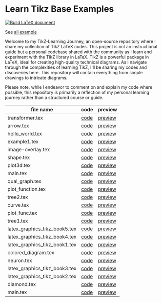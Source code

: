 # Learn Tikz Base Examples

[![Build LaTeX document](https://github.com/cauliyang/learn_tikz/actions/workflows/build.yml/badge.svg)](https://github.com/cauliyang/learn_tikz/actions/workflows/build.yml)

See [all example](https://github.com/cauliyang/learn_tikz/blob/main/gallery/main.pdf)

Welcome to my TikZ-Learning Journey, an open-source repository where I share my collection of TikZ LaTeX codes. This project is not an instructional guide but a personal codebase shared with the community as I learn and experiment with the TikZ library in LaTeX.
TikZ is a powerful package in LaTeX, ideal for creating high-quality technical diagrams. As I navigate through the complexities of learning TikZ, I'll be sharing my codes and discoveries here. This repository will contain everything from simple drawings to intricate diagrams.

Please note, while I endeavor to comment on and explain my code where possible, this repository is primarily a reflection of my personal learning journey rather than a structured course or guide.

<!-- begin table -->
|file name | code  | preview  |
|---|---|---|
|transformer.tex|[code](https://github.com/cauliyang/learn_tikz/blob/main/gallery/transformer.tex)|[preview](https://github.com/cauliyang/learn_tikz/blob/main/gallery/transformer.pdf)|
|arrow.tex|[code](https://github.com/cauliyang/learn_tikz/blob/main/gallery/arrow.tex)|[preview](https://github.com/cauliyang/learn_tikz/blob/main/gallery/arrow.pdf)|
|hello_world.tex|[code](https://github.com/cauliyang/learn_tikz/blob/main/gallery/hello_world.tex)|[preview](https://github.com/cauliyang/learn_tikz/blob/main/gallery/hello_world.pdf)|
|example1.tex|[code](https://github.com/cauliyang/learn_tikz/blob/main/gallery/example1.tex)|[preview](https://github.com/cauliyang/learn_tikz/blob/main/gallery/example1.pdf)|
|image-overlay.tex|[code](https://github.com/cauliyang/learn_tikz/blob/main/gallery/image-overlay.tex)|[preview](https://github.com/cauliyang/learn_tikz/blob/main/gallery/image-overlay.pdf)|
|shape.tex|[code](https://github.com/cauliyang/learn_tikz/blob/main/gallery/shape.tex)|[preview](https://github.com/cauliyang/learn_tikz/blob/main/gallery/shape.pdf)|
|plot3d.tex|[code](https://github.com/cauliyang/learn_tikz/blob/main/gallery/plot3d.tex)|[preview](https://github.com/cauliyang/learn_tikz/blob/main/gallery/plot3d.pdf)|
|main.tex|[code](https://github.com/cauliyang/learn_tikz/blob/main/gallery/main.tex)|[preview](https://github.com/cauliyang/learn_tikz/blob/main/gallery/main.pdf)|
|qual_graph.tex|[code](https://github.com/cauliyang/learn_tikz/blob/main/gallery/qual_graph.tex)|[preview](https://github.com/cauliyang/learn_tikz/blob/main/gallery/qual_graph.pdf)|
|plot_function.tex|[code](https://github.com/cauliyang/learn_tikz/blob/main/gallery/plot_function.tex)|[preview](https://github.com/cauliyang/learn_tikz/blob/main/gallery/plot_function.pdf)|
|tree2.tex|[code](https://github.com/cauliyang/learn_tikz/blob/main/gallery/tree2.tex)|[preview](https://github.com/cauliyang/learn_tikz/blob/main/gallery/tree2.pdf)|
|curve.tex|[code](https://github.com/cauliyang/learn_tikz/blob/main/gallery/curve.tex)|[preview](https://github.com/cauliyang/learn_tikz/blob/main/gallery/curve.pdf)|
|plot_func.tex|[code](https://github.com/cauliyang/learn_tikz/blob/main/gallery/plot_func.tex)|[preview](https://github.com/cauliyang/learn_tikz/blob/main/gallery/plot_func.pdf)|
|tree1.tex|[code](https://github.com/cauliyang/learn_tikz/blob/main/gallery/tree1.tex)|[preview](https://github.com/cauliyang/learn_tikz/blob/main/gallery/tree1.pdf)|
|latex_graphics_tikz_book5.tex|[code](https://github.com/cauliyang/learn_tikz/blob/main/gallery/latex_graphics_tikz_book5.tex)|[preview](https://github.com/cauliyang/learn_tikz/blob/main/gallery/latex_graphics_tikz_book5.pdf)|
|latex_graphics_tikz_book4.tex|[code](https://github.com/cauliyang/learn_tikz/blob/main/gallery/latex_graphics_tikz_book4.tex)|[preview](https://github.com/cauliyang/learn_tikz/blob/main/gallery/latex_graphics_tikz_book4.pdf)|
|latex_graphics_tikz_book1.tex|[code](https://github.com/cauliyang/learn_tikz/blob/main/gallery/latex_graphics_tikz_book1.tex)|[preview](https://github.com/cauliyang/learn_tikz/blob/main/gallery/latex_graphics_tikz_book1.pdf)|
|colored_diagram.tex|[code](https://github.com/cauliyang/learn_tikz/blob/main/gallery/colored_diagram.tex)|[preview](https://github.com/cauliyang/learn_tikz/blob/main/gallery/colored_diagram.pdf)|
|neuron.tex|[code](https://github.com/cauliyang/learn_tikz/blob/main/gallery/neuron.tex)|[preview](https://github.com/cauliyang/learn_tikz/blob/main/gallery/neuron.pdf)|
|latex_graphics_tikz_book3.tex|[code](https://github.com/cauliyang/learn_tikz/blob/main/gallery/latex_graphics_tikz_book3.tex)|[preview](https://github.com/cauliyang/learn_tikz/blob/main/gallery/latex_graphics_tikz_book3.pdf)|
|latex_graphics_tikz_book2.tex|[code](https://github.com/cauliyang/learn_tikz/blob/main/gallery/latex_graphics_tikz_book2.tex)|[preview](https://github.com/cauliyang/learn_tikz/blob/main/gallery/latex_graphics_tikz_book2.pdf)|
|diamond.tex|[code](https://github.com/cauliyang/learn_tikz/blob/main/gallery/diamond.tex)|[preview](https://github.com/cauliyang/learn_tikz/blob/main/gallery/diamond.pdf)|
|main.tex|[code](https://github.com/cauliyang/learn_tikz/blob/main/gallery/template/main.tex)|[preview](https://github.com/cauliyang/learn_tikz/blob/main/gallery/main.pdf)|
<!-- end table -->
